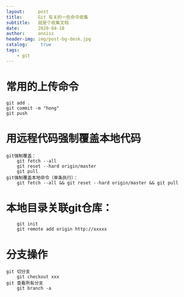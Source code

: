```yaml
---
layout:     post
title:      Git 有关的一些命令收集
subtitle:   就是个收集文档
date:       2020-04-18
author:     anniss
header-img: img/post-bg-desk.jpg
catalog: 	 true
tags:
    - git
---
```




# 常用的上传命令

```
git add .
git commit -m "hong"
git push
```

# 用远程代码强制覆盖本地代码

```
git强制覆盖：
    git fetch --all
    git reset --hard origin/master
    git pull
git强制覆盖本地命令（单条执行）：
    git fetch --all && git reset --hard origin/master && git pull

```

# 本地目录关联git仓库：
```
    git init
    git remote add origin http://xxxxx

```
# 分支操作
```
git 切分支
    git checkout xxx
git 查看所有分支
    git branch -a

```
